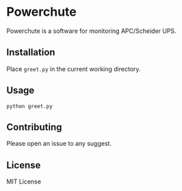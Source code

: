 # Powerchute

Powerchute is a software for monitoring APC/Scheider UPS.

## Installation

Place `greet.py` in the current working directory.

## Usage

`python greet.py`

## Contributing

Please open an issue to any suggest.

## License

MIT License

